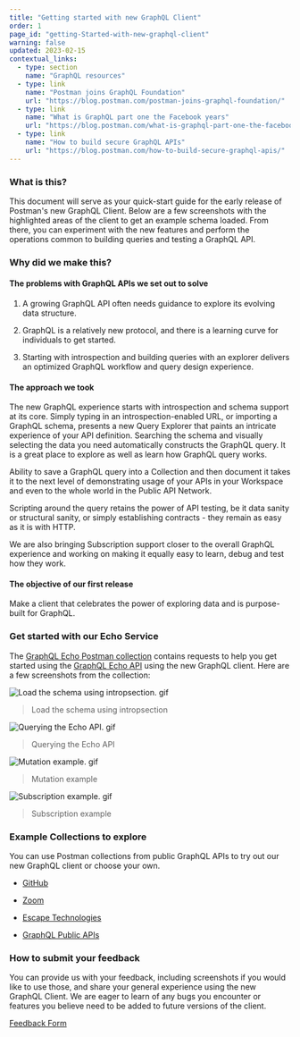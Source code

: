 ```yaml
---
title: "Getting started with new GraphQL Client"
order: 1
page_id: "getting-Started-with-new-graphql-client"
warning: false
updated: 2023-02-15
contextual_links:
  - type: section
    name: "GraphQL resources"
  - type: link
    name: "Postman joins GraphQL Foundation"
    url: "https://blog.postman.com/postman-joins-graphql-foundation/"
  - type: link
    name: "What is GraphQL part one the Facebook years"
    url: "https://blog.postman.com/what-is-graphql-part-one-the-facebook-years/"
  - type: link
    name: "How to build secure GraphQL APIs"
    url: "https://blog.postman.com/how-to-build-secure-graphql-apis/"
---
```


### What is this?

This document will serve as your quick-start guide for the early release of Postman's new GraphQL Client. Below are a few screenshots with the highlighted areas of the client to get an example schema loaded. From there, you can experiment with the new features and perform the operations common to building queries and testing a GraphQL API.

### Why did we make this?

#### The problems with GraphQL APIs we set out to solve

1. A growing GraphQL API often needs guidance to explore its evolving data structure.

2. GraphQL is a relatively new protocol, and there is a learning curve for individuals to get started.

3. Starting with introspection and building queries with an explorer delivers an optimized GraphQL workflow and query design experience.

#### The approach we took

The new GraphQL experience starts with introspection and schema support at its core. Simply typing in an introspection-enabled URL, or importing a GraphQL schema, presents a new Query Explorer that paints an intricate experience of your API definition. Searching the schema and visually selecting the data you need automatically constructs the GraphQL query. It is a great place to explore as well as learn how GraphQL query works.

Ability to save a GraphQL query into a Collection and then document it takes it to the next level of demonstrating usage of your APIs in your Workspace and even to the whole world in the Public API Network.

Scripting around the query retains the power of API testing, be it data sanity or structural sanity, or simply establishing contracts - they remain as easy as it is with HTTP.

We are also bringing Subscription support closer to the overall GraphQL experience and working on making it equally easy to learn, debug and test how they work.

#### The objective of our first release

Make a client that celebrates the power of exploring data and is purpose-built for GraphQL.

### Get started with our Echo Service

The [GraphQL Echo Postman collection](https://www.postman.com/postman/workspace/published-postman-templates/collection/63c7d7701bfb72333ca216d4?action=share&creator=13059338) contains requests to help you get started using the [GraphQL Echo API](https://graphql.postman-echo.com/graphql) using the new GraphQL client. Here are a few screenshots from the collection:

<img  src="/images/graphqlv2-introspection.gif"  alt="Load the schema using intropsection. gif" />

>Load the schema using intropsection

<img  src="/images/graphqlv2-queries.gif"  alt="Querying the Echo API. gif" />

>Querying the Echo API

<img  src="/images/graphqlv2-mutation.gif"  alt="Mutation example. gif" />

>Mutation example

<img  src="/images/graphqlv2-subscription.gif" alt="Subscription example. gif" />

>Subscription example

### Example Collections to explore

You can use Postman collections from public GraphQL APIs to try out our new GraphQL client or choose your own.

* [GitHub](https://docs.github.com/en/graphql/reference)

* [Zoom](https://marketplace.zoom.us/docs/graphql/overview/)

* [Escape Technologies](https://www.postman.com/escape-tech/workspace/escape-public-graphql-security-workspace/overview)

* [GraphQL Public APIs](https://github.com/IvanGoncharov/graphql-apis)

### How to submit your feedback

You can provide us with your feedback, including screenshots if you would like to use those, and share your general experience using the new GraphQL Client.  We are eager to learn of any bugs you encounter or features you believe need to be added to future versions of the client.

[Feedback Form](https://docs.google.com/forms/d/1nq3s_PsYHA4BgozVlVilkIo_ira8_uu1pfpqWCjxozw/edit)

